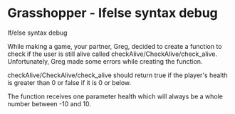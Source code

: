 # Grasshopper - Ifelse syntax debug

If/else syntax debug

While making a game, your partner, Greg, decided to create a function to check if the user is still alive called checkAlive/CheckAlive/check_alive. Unfortunately, Greg made some errors while creating the function.

checkAlive/CheckAlive/check_alive should return true if the player's health is greater than 0 or false if it is 0 or below.

The function receives one parameter health which will always be a whole number between -10 and 10.
